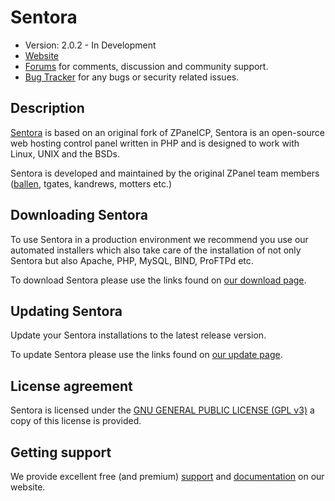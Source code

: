 # Sentora

* Version: 2.0.2 - In Development
* [Website](http://sentora.org/)
* [Forums](https://forums.sentora.org/) for comments, discussion and community support.
* [Bug Tracker](https://github.com/sentora/sentora-core/issues) for any bugs or security related issues.

## Description

[Sentora](http://sentora.org) is based on an original fork of ZPanelCP, Sentora is an open-source web hosting control panel written in PHP and is designed to work with Linux, UNIX and the BSDs.

Sentora is developed and maintained by the original ZPanel team members ([ballen](http://bobbyallen.me), tgates, kandrews, motters etc.)

## Downloading Sentora

To use Sentora in a production environment we recommend you use our automated installers which also take care of the installation of not only Sentora but also Apache, PHP, MySQL, BIND, ProFTPd etc.

To download Sentora please use the links found on [our download page](https://sentora.org/download/).

## Updating Sentora

Update your Sentora installations to the latest release version.

To update Sentora please use the links found on [our update page](https://sentora.org/upgrade/).

## License agreement

Sentora is licensed under the [GNU GENERAL PUBLIC LICENSE (GPL v3)](LICENSE.md) a copy of this license is provided.

## Getting support

We provide excellent free (and premium) [support](http://sentora.org/support/) and [documentation](http://docs.sentora.org/?node=23) on our website.
